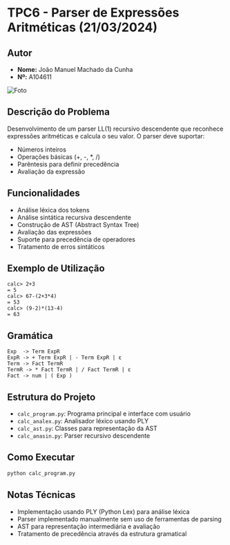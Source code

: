 # TPC6 - Parser de Expressões Aritméticas (21/03/2024)

## Autor
- **Nome:** João Manuel Machado da Cunha
- **Nº:** A104611

![Foto](https://avatars.githubusercontent.com/u/131183584?v=4)

## Descrição do Problema
Desenvolvimento de um parser LL(1) recursivo descendente que reconhece expressões aritméticas e calcula o seu valor. O parser deve suportar:
- Números inteiros
- Operações básicas (+, -, *, /)
- Parêntesis para definir precedência
- Avaliação da expressão

## Funcionalidades
- Análise léxica dos tokens
- Análise sintática recursiva descendente
- Construção de AST (Abstract Syntax Tree)
- Avaliação das expressões
- Suporte para precedência de operadores
- Tratamento de erros sintáticos

## Exemplo de Utilização
```
calc> 2+3
= 5
calc> 67-(2+3*4)
= 53
calc> (9-2)*(13-4)
= 63
```

## Gramática
```
Exp  -> Term ExpR
ExpR -> + Term ExpR | - Term ExpR | ε
Term -> Fact TermR
TermR -> * Fact TermR | / Fact TermR | ε
Fact -> num | ( Exp )
```

## Estrutura do Projeto
- `calc_program.py`: Programa principal e interface com usuário
- `calc_analex.py`: Analisador léxico usando PLY
- `calc_ast.py`: Classes para representação da AST
- `calc_anasin.py`: Parser recursivo descendente

## Como Executar
```bash
python calc_program.py
```

## Notas Técnicas
- Implementação usando PLY (Python Lex) para análise léxica
- Parser implementado manualmente sem uso de ferramentas de parsing
- AST para representação intermediária e avaliação
- Tratamento de precedência através da estrutura gramatical
